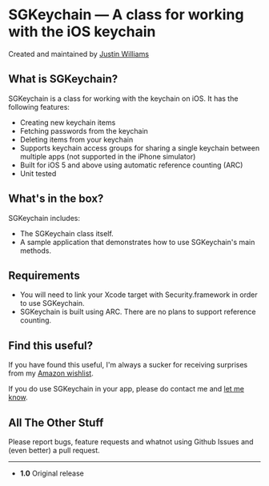 SGKeychain — A class for working with the iOS keychain
=========================

Created and maintained by [Justin Williams](http://www.secondgearsoftware.com)

What is SGKeychain?
-------------------------

SGKeychain is a class for working with the keychain on iOS. It has the following features:

 * Creating new keychain items
 * Fetching passwords from the keychain
 * Deleting items from your keychain
 * Supports keychain access groups for sharing a single keychain between multiple apps (not supported in the iPhone simulator)
 * Built for iOS 5 and above using automatic reference counting (ARC)
 * Unit tested

What's in the box?
-------------------------

SGKeychain includes:

* The SGKeychain class itself.
* A sample application that demonstrates how to use SGKeychain's main methods.

Requirements
-------------------------
* You will need to link your Xcode target with Security.framework in order to use SGKeychain.
* SGKeychain is built using ARC.  There are no plans to support reference counting.

Find this useful?
-------------------------

If you have found this useful, I'm always a sucker for receiving surprises from my [Amazon wishlist](http://amzn.to/HRZaNd).  

If you do use SGKeychain in your app, please do contact me and [let me know](http://carpeaqua.com/contact/).

All The Other Stuff
-------------------------

Please report bugs, feature requests and whatnot using Github Issues and (even better) a pull request.

---------------------------------------

* **1.0** Original release